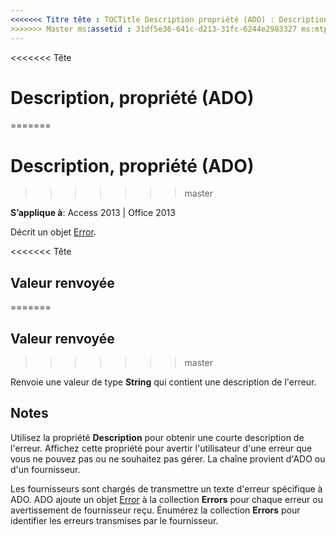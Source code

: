```yaml
---
<<<<<<< Titre tête : TOCTitle Description propriété (ADO) : Description propriété (ADO) === titre : Description, propriété (ADO) TOCTitle : Description, propriété (ADO)
>>>>>>> Master ms:assetid : 31df5e36-641c-d213-31fc-6244e2983327 ms:mtpsurl : https://msdn.microsoft.com/library/JJ249092(v=office.15) ms:contentKeyID : ms.date 48544064 : 18/09/2015 mtps_version : v=office.15
---
```


<<<<<<< Tête
# <a name="description-property-ado"></a>Description, propriété (ADO)
=======
# <a name="description-property-ado"></a>Description, propriété (ADO)
>>>>>>> master


**S’applique à**: Access 2013 | Office 2013

Décrit un objet [Error](error-object-ado.md).

<<<<<<< Tête
## <a name="return-value"></a>Valeur renvoyée
=======
## <a name="return-value"></a>Valeur renvoyée
>>>>>>> master

Renvoie une valeur de type **String** qui contient une description de l'erreur.

## <a name="remarks"></a>Notes

Utilisez la propriété **Description** pour obtenir une courte description de l'erreur. Affichez cette propriété pour avertir l'utilisateur d'une erreur que vous ne pouvez pas ou ne souhaitez pas gérer. La chaîne provient d'ADO ou d'un fournisseur.

Les fournisseurs sont chargés de transmettre un texte d'erreur spécifique à ADO. ADO ajoute un objet [Error](error-object-ado.md) à la collection **Errors** pour chaque erreur ou avertissement de fournisseur reçu. Énumérez la collection **Errors** pour identifier les erreurs transmises par le fournisseur.

